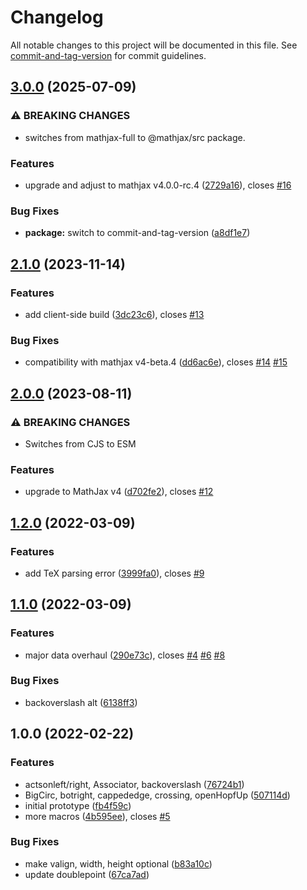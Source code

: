 # Changelog

All notable changes to this project will be documented in this file. See [commit-and-tag-version](https://github.com/absolute-version/commit-and-tag-version) for commit guidelines.

## [3.0.0](https://github.com/AmerMathSoc/mathjax-dbnsymb/compare/v2.1.0...v3.0.0) (2025-07-09)


### ⚠ BREAKING CHANGES

* switches from mathjax-full to @mathjax/src package.

### Features

* upgrade and adjust to mathjax v4.0.0-rc.4 ([2729a16](https://github.com/AmerMathSoc/mathjax-dbnsymb/commit/2729a1649fedb8bfefd2403f3da3f16c61f6164d)), closes [#16](https://github.com/AmerMathSoc/mathjax-dbnsymb/issues/16)


### Bug Fixes

* **package:** switch to commit-and-tag-version ([a8df1e7](https://github.com/AmerMathSoc/mathjax-dbnsymb/commit/a8df1e71083e0a6dd048f8f89c0a082563fde33f))

## [2.1.0](https://github.com/AmerMathSoc/mathjax-dbnsymb/compare/v2.0.0...v2.1.0) (2023-11-14)


### Features

* add client-side build ([3dc23c6](https://github.com/AmerMathSoc/mathjax-dbnsymb/commit/3dc23c68de9b45f75c91805ee45d5f70675bd9a8)), closes [#13](https://github.com/AmerMathSoc/mathjax-dbnsymb/issues/13)


### Bug Fixes

* compatibility with mathjax v4-beta.4 ([dd6ac6e](https://github.com/AmerMathSoc/mathjax-dbnsymb/commit/dd6ac6ea47de6621a8e6e969f99d3563ee2ccd9e)), closes [#14](https://github.com/AmerMathSoc/mathjax-dbnsymb/issues/14) [#15](https://github.com/AmerMathSoc/mathjax-dbnsymb/issues/15)

## [2.0.0](https://github.com/AmerMathSoc/mathjax-dbnsymb/compare/v1.2.0...v2.0.0) (2023-08-11)


### ⚠ BREAKING CHANGES

* Switches from CJS to ESM

### Features

* upgrade to MathJax v4 ([d702fe2](https://github.com/AmerMathSoc/mathjax-dbnsymb/commit/d702fe2324bd2ebe53719c57e8f955872962c81c)), closes [#12](https://github.com/AmerMathSoc/mathjax-dbnsymb/issues/12)

## [1.2.0](https://github.com/AmerMathSoc/mathjax-dbnsymb/compare/v1.1.0...v1.2.0) (2022-03-09)


### Features

* add TeX parsing error ([3999fa0](https://github.com/AmerMathSoc/mathjax-dbnsymb/commit/3999fa04a3c515a480ef0cd987a1b5de1188c4ec)), closes [#9](https://github.com/AmerMathSoc/mathjax-dbnsymb/issues/9)

## [1.1.0](https://github.com/AmerMathSoc/mathjax-dbnsymb/compare/v1.0.0...v1.1.0) (2022-03-09)


### Features

* major data overhaul ([290e73c](https://github.com/AmerMathSoc/mathjax-dbnsymb/commit/290e73c1599b1201c17f0c3c889babace3427f4a)), closes [#4](https://github.com/AmerMathSoc/mathjax-dbnsymb/issues/4) [#6](https://github.com/AmerMathSoc/mathjax-dbnsymb/issues/6) [#8](https://github.com/AmerMathSoc/mathjax-dbnsymb/issues/8)


### Bug Fixes

* backoverslash alt ([6138ff3](https://github.com/AmerMathSoc/mathjax-dbnsymb/commit/6138ff31d7b0d2ac6a11457e4eab1f5d13cdb882))

## 1.0.0 (2022-02-22)


### Features

*  actsonleft/right, Associator, backoverslash ([76724b1](https://github.com/AmerMathSoc/mathjax-dbnsymb/commit/76724b18feea3b1632453e6e5ce7e88cec201a44))
* BigCirc, botright, cappededge, crossing, openHopfUp ([507114d](https://github.com/AmerMathSoc/mathjax-dbnsymb/commit/507114deb9f6baa74be3854313e305010817a27a))
* initial prototype ([fb4f59c](https://github.com/AmerMathSoc/mathjax-dbnsymb/commit/fb4f59c995a469ddd316a5ca6d4a62b8ee1e1f9f))
* more macros ([4b595ee](https://github.com/AmerMathSoc/mathjax-dbnsymb/commit/4b595ee11ca8d88a65ed115ada2e891d5fec6e81)), closes [#5](https://github.com/AmerMathSoc/mathjax-dbnsymb/issues/5)


### Bug Fixes

* make valign, width, height optional ([b83a10c](https://github.com/AmerMathSoc/mathjax-dbnsymb/commit/b83a10ccc02a1d2069600759dae3f28319bf841f))
* update doublepoint ([67ca7ad](https://github.com/AmerMathSoc/mathjax-dbnsymb/commit/67ca7ad81745782c7ce58628e57c36ba778b1049))

